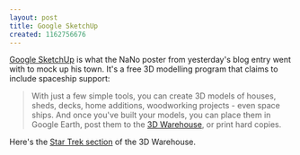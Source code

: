 ```yaml
---
layout: post
title: Google SketchUp
created: 1162756676
---
```

[Google SketchUp](http://sketchup.google.com/) is what the NaNo poster from yesterday's blog entry went with to mock up his town.  It's a free 3D modelling program that claims to include spaceship support:

> With just a few simple tools, you can create 3D models of houses, sheds, decks, home additions, woodworking projects - even space ships. And once you've built your models, you can place them in Google Earth, post them to the [3D Warehouse](http://sketchup.google.com/3dwarehouse/), or print hard copies.

Here's the [Star Trek section](http://sketchup.google.com/3dwarehouse/search?q=star+trek) of the 3D Warehouse.
